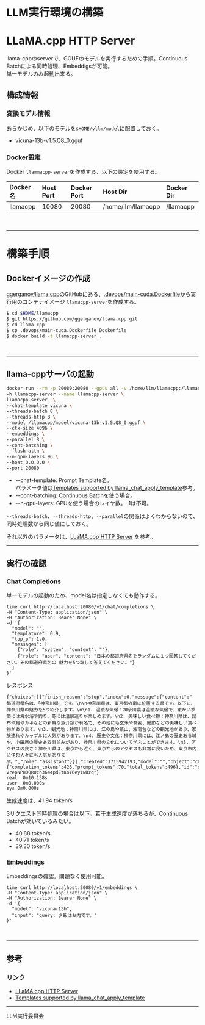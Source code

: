 # LLM実行環境の構築
# LLaMA.cpp HTTP Server

llama-cppのserverで、GGUFのモデルを実行するための手順。Continuous Batchによる同時処理、Embeddigsが可能。  
単一モデルのみ起動出来る。

## 構成情報
### 変換モデル情報

あらかじめ、以下のモデルを`$HOME/vllm/model`に配置しておく。
- vicuna-13b-v1.5.Q8_0.gguf  

### Docker設定

Docker `llammacpp-server`を作成する、以下の設定を使用する。

|Docker名|Host Port|Docker Port|Host Dir|Docker Dir|
|:----|:----|:----|:----|:----|
|llamacpp|10080|20080|/home/llm/llamacpp|/llamacpp|


<br>
<hr>


# 構築手順
## Dockerイメージの作成
[ggerganov/llama.cpp](https://github.com/ggerganov/llama.cpp)のGitHubにある、[.devops/main-cuda.Dockerfile](https://github.com/ggerganov/llama.cpp/blob/master/.devops/main-cuda.Dockerfile)から実行用のコンテナイメージ `llamacpp-server`を作成する。  


```bash
$ cd $HOME/llamacpp 
$ git https://github.com/ggerganov/llama.cpp.git
$ cd llama.cpp
$ cp .devops/main-cuda.Dockerfile Dockerfile
$ docker build -t llamacpp-server .
```


<br>
<hr>


## llama-cppサーバの起動

```bash
docker run --rm -p 20080:20080 --gpus all -v /home/llm/llamacpp:/llamacpp \
-h llamacpp-server --name llamacpp-server \
llamacpp-server  \
--chat-template vicuna \
--threads-batch 8 \
--threads-http 8 \
--model /llamacpp/model/vicuna-13b-v1.5.Q8_0.gguf \
--ctx-size 4096 \
--embeddings \
--parallel 8 \
--cont-batching \
--flash-attn \
--n-gpu-layers 96 \
--host 0.0.0.0 \
--port 20080 
 ```
- --chat-template: Prompt Template名。  
  パラメータ値は[Templates supported by llama_chat_apply_template](https://github.com/ggerganov/llama.cpp/wiki/Templates-supported-by-llama_chat_apply_template)参考。 
- --cont-batching: Continuous Batchを使う場合。  
- --n-gpu-layers: GPUを使う場合のレイヤ数。-1は不可。  

`--threads-batch`、`--threads-http`、`--parallel`の関係はよくわからないので、同時処理数から同じ値にしておく。

それ以外のパラメータは、[LLaMA.cpp HTTP Server](https://github.com/ggerganov/llama.cpp/blob/master/examples/server/README.md)  を参考。
<hr>

## 実行の確認
### Chat Completions
単一モデルの起動のため、model名は指定しなくても動作する。
```
time curl http://localhost:20080/v1/chat/completions \
-H "Content-Type: application/json" \
-H "Authorization: Bearer None" \
-d '{
  "model": "",
  "templature": 0.9,
  "top_p": 1.0,
  "messages": [
    {"role": "system", "content": ""},
    {"role": "user", "content": "日本の都道府県名をランダムに１つ回答してください。その都道府県名の 魅力を5つ詳しく答えてください。"}
  ]
}'
```
レスポンス
```
{"choices":[{"finish_reason":"stop","index":0,"message":{"content":" 都道府県名は、「神奈川県」です。\n\n神奈川県は、東京都の南に位置する県です。以下に、神奈川県の魅力を5つ紹介します。\n\n1. 温暖な気候：神奈川県は温暖な気候で、暖かい季節には海水浴や釣り、冬には温泉巡りが楽しめます。\n2. 美味しい食べ物：神奈川県は、昆布や鮑やカキなどの新鮮な魚介類が有名で、その他にも玄米や蕎麦、鰹節などの美味しい食べ物があります。\n3. 観光地：神奈川県には、江の島や葉山、湘南台などの観光地があり、家族連れやカップルに人気があります。\n4. 歴史や文化：神奈川県には、江ノ島の歴史ある城や、小田原の歴史ある街並みがあり、神奈川県の文化について学ぶことができます。\n5. アクセスの良さ：神奈川県は、東京から近く、東京からのアクセスも非常に良いため、東京市内に住む人々にも人気があります。","role":"assistant"}}],"created":1715942193,"model":"","object":"chat.completion","usage":{"completion_tokens":426,"prompt_tokens":70,"total_tokens":496},"id":"chatcmpl-vrepNPH0QRUch3644pdEtKoY6ey1wBzq"}
real  0m10.158s
user  0m0.000s
sys 0m0.008s
```
生成速度は、41.94 token/s  

3リクエスト同時処理の場合は以下。若干生成速度が落ちるが、Continuous Batchが効いているみたい。

- 40.88 token/s  
- 40.71 token/s  
- 39.30 token/s  


### Embeddings
Embeddingsの確認。問題なく使用可能。
```
time curl http://localhost:20080/v1/embeddings \
-H "Content-Type: application/json" \
-H "Authorization: Bearer None" \
-d '{
  "model": "vicuna-13b",
  "input": "query: 夕飯はお肉です。"
}'
```


<br>
<hr>


## 参考
### リンク
- [LLaMA.cpp HTTP Server](https://github.com/ggerganov/llama.cpp/blob/master/examples/server/README.md)  
- [Templates supported by llama_chat_apply_template](https://github.com/ggerganov/llama.cpp/wiki/Templates-supported-by-llama_chat_apply_template)  


<hr>

LLM実行委員会